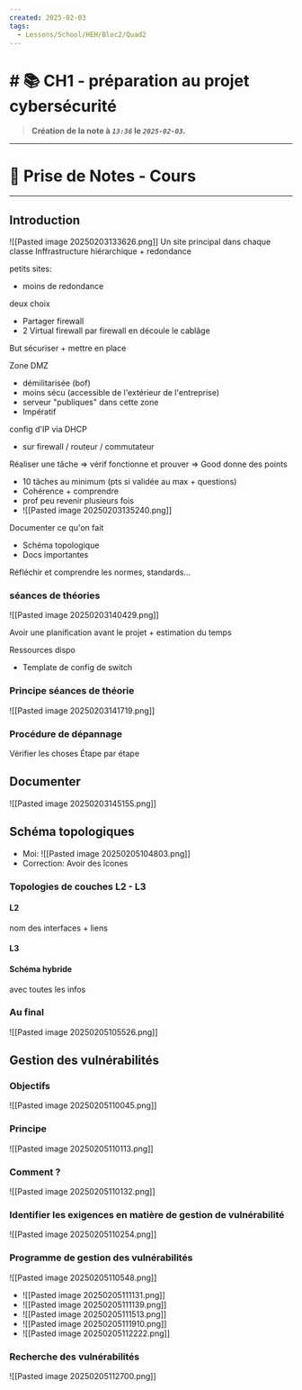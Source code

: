 ```yaml
---
created: 2025-02-03
tags:
  - Lessons/School/HEH/Bloc2/Quad2
---
```


# # 📚  CH1 - préparation au projet cybersécurité
> **Création de la note à *`13:36`* le *`2025-02-03`.***
---

# 📝 Prise de Notes - Cours

---
## Introduction
![[Pasted image 20250203133626.png]] 
Un site principal dans chaque classe
Inffrastructure hiérarchique + redondance

petits sites:
- moins de redondance


deux choix
- Partager firewall
- 2 Virtual firewall par firewall
en découle le cablâge

But sécuriser + mettre en place

Zone DMZ
- démilitarisée (bof)
- moins sécu (accessible de l'extérieur de l'entreprise)
- serveur "publiques" dans cette zone 
- Impératif

config d'IP via DHCP
- sur firewall / routeur / commutateur

Réaliser une tâche => vérif fonctionne et prouver
=> Good donne des points
- 10 tâches au minimum (pts si validée au max + questions)
- Cohérence + comprendre
- prof peu revenir plusieurs fois
- ![[Pasted image 20250203135240.png]] 

Documenter ce qu'on fait
- Schéma topologique
- Docs importantes

Réfléchir et comprendre les normes, standards...


### séances de théories
![[Pasted image 20250203140429.png]] 

Avoir une planification avant le projet + estimation du temps

Ressources dispo
- Template de config de switch


### Principe séances de théorie
![[Pasted image 20250203141719.png]] 

### Procédure de dépannage 
Vérifier les choses 
Étape par étape

## Documenter 
![[Pasted image 20250203145155.png]] 


## Schéma topologiques
- Moi: ![[Pasted image 20250205104803.png]]
- Correction: Avoir des îcones

### Topologies de couches L2 - L3
#### L2
nom des interfaces + liens
#### L3
#### Schéma hybride 
avec toutes les infos


### Au final
![[Pasted image 20250205105526.png]] 

## Gestion des vulnérabilités
### Objectifs
![[Pasted image 20250205110045.png]] 
### Principe
![[Pasted image 20250205110113.png]] 
### Comment ?
![[Pasted image 20250205110132.png]] 
### Identifier les exigences en matière de gestion de vulnérabilité
![[Pasted image 20250205110254.png]] 
### Programme de gestion des vulnérabilités
![[Pasted image 20250205110548.png]] 
- ![[Pasted image 20250205111131.png]]
- ![[Pasted image 20250205111139.png]]
- ![[Pasted image 20250205111513.png]]
- ![[Pasted image 20250205111910.png]]
- ![[Pasted image 20250205112222.png]]
### Recherche des vulnérabilités
![[Pasted image 20250205112700.png]]
